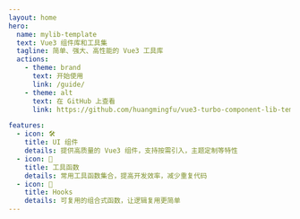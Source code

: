 ```yaml
---
layout: home
hero:
  name: mylib-template
  text: Vue3 组件库和工具集
  tagline: 简单、强大、高性能的 Vue3 工具库
  actions:
    - theme: brand
      text: 开始使用
      link: /guide/
    - theme: alt
      text: 在 GitHub 上查看
      link: https://github.com/huangmingfu/vue3-turbo-component-lib-template

features:
  - icon: 🛠️
    title: UI 组件
    details: 提供高质量的 Vue3 组件，支持按需引入，主题定制等特性
  - icon: 🔧
    title: 工具函数
    details: 常用工具函数集合，提高开发效率，减少重复代码
  - icon: 🎯
    title: Hooks
    details: 可复用的组合式函数，让逻辑复用更简单
---
```

